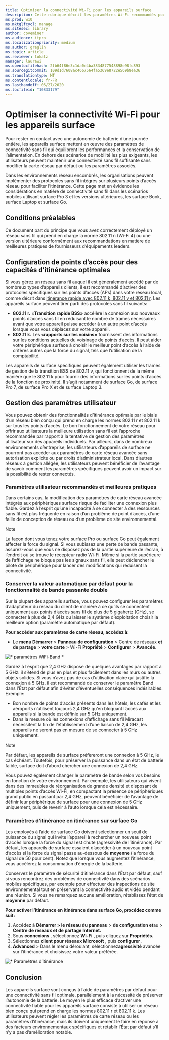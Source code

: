 ```yaml
---
title: Optimiser la connectivité Wi-Fi pour les appareils surface
description: Cette rubrique décrit les paramètres Wi-Fi recommandés pour garantir la connexion des appareils surface dans les environnements réseau et mobiles encombrés.
ms.prod: w10
ms.mktglfcycl: manage
ms.sitesec: library
author: coveminer
ms.audience: itpro
ms.localizationpriority: medium
ms.author: greglin
ms.topic: article
ms.reviewer: tokatz
manager: laurawi
ms.openlocfilehash: 2fb64f86e3c1da0e4ba3834877548898e98fd893
ms.sourcegitcommit: 109d1d7608ac4667564fa5369e8722e569b8ea36
ms.translationtype: MT
ms.contentlocale: fr-FR
ms.lasthandoff: 06/27/2020
ms.locfileid: "10833179"
---
```

# Optimiser la connectivité Wi-Fi pour les appareils surface


Pour rester en contact avec une autonomie de batterie d’une journée entière, les appareils surface mettent en œuvre des paramètres de connectivité sans fil qui équilibrent les performances et la conservation de l’alimentation. En dehors des scénarios de mobilité les plus exigeants, les utilisateurs peuvent maintenir une connectivité sans fil suffisante sans modifier la carte réseau par défaut ou les paramètres associés. 

Dans les environnements réseau encombrés, les organisations peuvent implémenter des protocoles sans fil intégrés sur plusieurs points d’accès réseau pour faciliter l’itinérance. Cette page met en évidence les considérations en matière de connectivité sans fil dans les scénarios mobiles utilisant surface Pro 3 et les versions ultérieures, les surface Book, surface Laptop et surface Go.

## Conditions préalables

Ce document part du principe que vous avez correctement déployé un réseau sans fil qui prend en charge la norme 802.11 n (Wi-Fi 4) ou une version ultérieure conformément aux recommandations en matière de meilleures pratiques de fournisseurs d’équipements leaders.

## Configuration de points d’accès pour des capacités d’itinérance optimales

Si vous gérez un réseau sans fil auquel il est généralement accédé par de nombreux types d’appareils clients, il est recommandé d’activer des protocoles spécifiques sur les points d’accès (APs) dans votre réseau local, comme décrit dans [itinérance rapide avec 802.11 k, 802.11 v et 802.11 r](https://docs.microsoft.com/windows-hardware/drivers/network/fast-roaming-with-802-11k--802-11v--and-802-11r). Les appareils surface peuvent tirer parti des protocoles sans fil suivants:

- **802.11 r.** «**Transition rapide BSS»** accélère la connexion aux nouveaux points d’accès sans fil en réduisant le nombre de trames nécessaires avant que votre appareil puisse accéder à un autre point d’accès lorsque vous vous déplacez sur votre appareil.
- **802.11 k.** Les **«rapports sur les voisins»** fournissent des informations sur les conditions actuelles du voisinage de points d’accès. Il peut aider votre périphérique surface à choisir le meilleur point d’accès à l’aide de critères autres que la force du signal, tels que l’utilisation de la comptabilité.

Les appareils de surface spécifiques peuvent également utiliser les trames de gestion de la transition BSS de 802.11 v, qui fonctionnent de la même manière que le 802.11 k pour fournir des informations sur les points d’accès de la fonction de proximité. Il s’agit notamment de surface Go, de surface Pro 7, de surface Pro X et de surface Laptop 3. 

## Gestion des paramètres utilisateur

Vous pouvez obtenir des fonctionnalités d’itinérance optimale par le biais d’un réseau bien conçu qui prend en charge les normes 802.11 r et 802.11 k sur tous les points d’accès. Le bon fonctionnement de votre réseau pour offrir aux utilisateurs la meilleure utilisation sans fil est l’approche recommandée par rapport à la tentative de gestion des paramètres utilisateur sur des appareils individuels. Par ailleurs, dans de nombreux environnements d’entreprise, les utilisateurs d’appareils de surface ne pourront pas accéder aux paramètres de carte réseau avancée sans autorisation explicite ou par droits d’administrateur local. Dans d’autres réseaux à gestion allégée, les utilisateurs peuvent bénéficier de l’avantage de savoir comment les paramètres spécifiques peuvent avoir un impact sur la possibilité de rester connectés.

### Paramètres utilisateur recommandés et meilleures pratiques

Dans certains cas, la modification des paramètres de carte réseau avancée intégrés aux périphériques surface risque de faciliter une connexion plus fiable. Gardez à l’esprit qu’une incapacité à se connecter à des ressources sans fil est plus fréquente en raison d’un problème de point d’accès, d’une faille de conception de réseau ou d’un problème de site environnemental.

> [!NOTE]
> La façon dont vous tenez votre surface Pro ou surface Go peut également affecter la force du signal. Si vous subissez une perte de bande passante, assurez-vous que vous ne disposez pas de la partie supérieure de l’écran, à l’endroit où se trouve le récepteur radio Wi-Fi. Même si la partie supérieure de l’affichage ne bloque pas les signaux sans fil, elle peut déclencher le pilote de périphérique pour lancer des modifications qui réduisent la connectivité.

### Conserver la valeur automatique par défaut pour la fonctionnalité de bande passante double
Sur la plupart des appareils surface, vous pouvez configurer les paramètres d’adaptateur du réseau du client de manière à ce qu’ils se connectent uniquement aux points d’accès sans fil de plus de 5 gigahertz (GHz), se connecter à plus de 2,4 GHz ou laisser le système d’exploitation choisir la meilleure option (paramètre automatique par défaut).

**Pour accéder aux paramètres de carte réseau, accédez à:**

- Le **menu Démarrer**  >  **Panneau de configuration**  >  Centre de réseaux **et de partage**  >  **votre carte**  >  Wi-Fi **Propriété**  >  **Configurer**  >  **Avancée**.

![* paramètres WiFi-Band *](images/wifi-band.png) <br>

Gardez à l’esprit que 2,4 GHz dispose de quelques avantages par rapport à 5 GHz: il s’étend de plus en plus et plus facilement dans les murs ou autres objets solides. Si vous n’avez pas de cas d’utilisation claire qui justifie la connexion à 5 GHz, il est recommandé de conserver le paramètre Band dans l’État par défaut afin d’éviter d’éventuelles conséquences indésirables. Exemple:


- Bon nombre de points d’accès présents dans les hôtels, les cafés et les aéroports n’utilisent toujours 2,4 GHz qu’en bloquant l’accès aux appareils si la bande est définie sur 5 GHz uniquement.
- Dans la mesure où les connexions d’affichage sans fil Miracast nécessitent la fin de l’établissement d’une liaison de 2,4 GHz, les appareils ne seront pas en mesure de se connecter à 5 GHz uniquement.

> [!NOTE]
> Par défaut, les appareils de surface préfèreront une connexion à 5 GHz, le cas échéant. Toutefois, pour préserver la puissance dans un état de batterie faible, surface doit d’abord chercher une connexion de 2,4 GHz.

Vous pouvez également changer le paramètre de bande selon vos besoins en fonction de votre environnement. Par exemple, les utilisateurs qui vivent dans des immeubles de réorganisation de grande densité et disposant de multiples points d’accès Wi-Fi, en compactant la présence de périphériques grand public en passant par 2,4 GHz, peuvent bénéficier de l’avantage de définir leur périphérique de surface pour une connexion de 5 GHz uniquement, puis de revenir à l’auto lorsque cela est nécessaire.

### Paramètres d’itinérance en itinérance sur surface Go

Les employés à l’aide de surface Go doivent sélectionner un seuil de puissance du signal qui invite l’appareil à rechercher un nouveau point d’accès lorsque la force du signal est chute (agressivité de l’itinérance). Par défaut, les appareils de surface essaient d’accéder à un nouveau point d’accès si la force du signal passe au-dessous de **moyenne** (la force du signal de 50 pour cent). Notez que lorsque vous augmentez l’itinérance, vous accélérez la consommation d’énergie de la batterie.

Conservez le paramètre de sécurité d’itinérance dans l’État par défaut, sauf si vous rencontrez des problèmes de connectivité dans des scénarios mobiles spécifiques, par exemple pour effectuer des inspections de site environnemental tout en préservant la connectivité audio et vidéo pendant une réunion. Si vous ne remarquez aucune amélioration, rétablissez l’état de **moyenne** par défaut.

**Pour activer l’itinérance en itinérance dans surface Go, procédez comme suit:**

1. Accédez à **Démarrer > le réseau du panneau**  >  **de configuration et**au  >  **Centre de réseaux et de partage Internet.**
2. Sous **connexions** , sélectionnez **Wi-Fi** , puis cliquez sur **Propriétés.**
3. Sélectionnez **client pour réseaux Microsoft** , puis **configurer** .
4. **Advanced**  >  Dans le menu déroulant, sélectionnez**agressivité** avancée sur l’itinérance et choisissez votre valeur préférée.

![* Paramètres d’itinérance](images/wifi-roaming.png) <br>

## Conclusion

Les appareils surface sont conçus à l’aide de paramètres par défaut pour une connectivité sans fil optimale, parallèlement à la nécessité de préserver l’autonomie de la batterie. Le moyen le plus efficace d’activer une connectivité fiable pour les appareils surface consiste à utiliser un réseau bien conçu qui prend en charge les normes 802.11 r et 802.11 k. Les utilisateurs peuvent régler les paramètres de carte réseau ou les paramètres d’itinérance, mais ils doivent uniquement le faire en réponse à des facteurs environnementaux spécifiques et rétablir l’État par défaut s’il n’y a pas d’amélioration notable.
